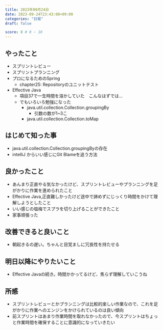 ```yaml
---
title: 2023年09月24日
date: 2023-09-24T23:43:08+09:00
categories: "日報"
draft: false

score: 8 # 0 ~ 10
---
```


## やったこと

- スプリントレビュー
- スプリントプランニング
- プロになるためのSpring
	- chapter25: Repositoryのユニットテスト
- Effective Java
	- 項目37で一生時間を溶かしていた　こんなはずでは...
	- でもいろいろ勉強になった
		- java.util.collection.Collection.groupingBy
			- 引数の数が1~3こ
		- java.util.collection.Collection.toMap

## はじめて知った事
- java.util.collection.Collection.groupingByの存在
- intelliJ からいい感じにGit Blameを追う方法

## 良かったこと
- あんまり正直やる気なかったけど、スプリントレビューやプランニングを足がかりに作業を進められたこと
- Effective Java,正直難しかったけど途中で諦めずにじっくり時間をかけて理解しようとしたこと
- いい感じの塩梅でスプラを切り上げることができたこと
- 家事頑張った

## 改善できると良いこと
- 朝起きるの遅い。ちゃんと目覚ましに冗長性を持たせる

## 明日以降にやりたいこと

- Effective Javaの続き。時間かかってるけど、焦らず理解していこうね

## 所感
- スプリントレビューとかプランニングは比較的楽しい作業なので、これを足がかりに作業へのエンジンをかけられているのは良い傾向
- 前スプリントはあまり作業時間を取れなかったので、今スプリントはちょっと作業時間を確保することに意識的になっていきたい
